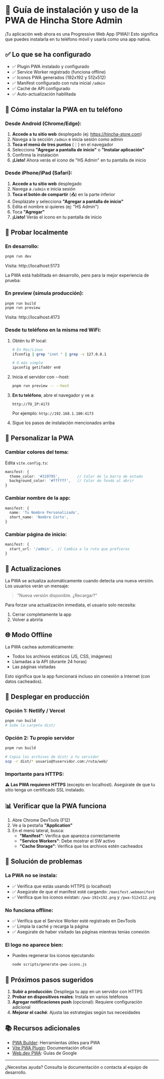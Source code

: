 # 🚀 Guía de instalación y uso de la PWA de Hincha Store Admin

¡Tu aplicación web ahora es una Progressive Web App (PWA)! Esto significa que puedes instalarla en tu teléfono móvil y usarla como una app nativa.

## ✅ Lo que se ha configurado

- ✅ Plugin PWA instalado y configurado
- ✅ Service Worker registrado (funciona offline)
- ✅ Iconos PWA generados (192x192 y 512x512)
- ✅ Manifest configurado con ruta inicial `/admin`
- ✅ Caché de API configurado
- ✅ Auto-actualización habilitada

## 📱 Cómo instalar la PWA en tu teléfono

### Desde Android (Chrome/Edge):

1. **Accede a tu sitio web** desplegado (ej: https://hincha-store.com)
2. Navega a la sección `/admin` e inicia sesión como admin
3. **Toca el menú de tres puntos** (⋮) en el navegador
4. Selecciona **"Agregar a pantalla de inicio"** o **"Instalar aplicación"**
5. Confirma la instalación
6. **¡Listo!** Ahora verás el icono de "HS Admin" en tu pantalla de inicio

### Desde iPhone/iPad (Safari):

1. **Accede a tu sitio web** desplegado
2. Navega a `/admin` e inicia sesión
3. **Toca el botón de compartir** (📤) en la parte inferior
4. Desplázate y selecciona **"Agregar a pantalla de inicio"**
5. Edita el nombre si quieres (ej: "HS Admin")
6. Toca **"Agregar"**
7. **¡Listo!** Verás el icono en tu pantalla de inicio

## 🧪 Probar localmente

### En desarrollo:
```bash
pnpm run dev
```
Visita: http://localhost:5173

La PWA está habilitada en desarrollo, pero para la mejor experiencia de prueba:

### En preview (simula producción):
```bash
pnpm run build
pnpm run preview
```
Visita: http://localhost:4173

### Desde tu teléfono en la misma red WiFi:

1. Obtén tu IP local:
   ```bash
   # En Mac/Linux
   ifconfig | grep "inet " | grep -v 127.0.0.1

   # O más simple
   ipconfig getifaddr en0
   ```

2. Inicia el servidor con --host:
   ```bash
   pnpm run preview -- --host
   ```

3. **En tu teléfono**, abre el navegador y ve a:
   ```
   http://TU_IP:4173
   ```
   Por ejemplo: `http://192.168.1.100:4173`

4. Sigue los pasos de instalación mencionados arriba

## 🎨 Personalizar la PWA

### Cambiar colores del tema:
Edita `vite.config.ts`:
```typescript
manifest: {
  theme_color: '#319795',        // Color de la barra de estado
  background_color: '#ffffff',   // Color de fondo al abrir
}
```

### Cambiar nombre de la app:
```typescript
manifest: {
  name: 'Tu Nombre Personalizado',
  short_name: 'Nombre Corto',
}
```

### Cambiar página de inicio:
```typescript
manifest: {
  start_url: '/admin',  // Cambia a la ruta que prefieras
}
```

## 🔄 Actualizaciones

La PWA se actualiza automáticamente cuando detecta una nueva versión. Los usuarios verán un mensaje:
> "Nueva versión disponible. ¿Recargar?"

Para forzar una actualización inmediata, el usuario solo necesita:
1. Cerrar completamente la app
2. Volver a abrirla

## 🌐 Modo Offline

La PWA cachea automáticamente:
- Todos los archivos estáticos (JS, CSS, imágenes)
- Llamadas a la API (durante 24 horas)
- Las páginas visitadas

Esto significa que la app funcionará incluso sin conexión a Internet (con datos cacheados).

## 🚀 Desplegar en producción

### Opción 1: Netlify / Vercel
```bash
pnpm run build
# Sube la carpeta dist/
```

### Opción 2: Tu propio servidor
```bash
pnpm run build

# Copia los archivos de dist/ a tu servidor
scp -r dist/* usuario@tuservidor.com:/ruta/web/
```

### Importante para HTTPS:
⚠️ **Las PWA requieren HTTPS** (excepto en localhost). Asegúrate de que tu sitio tenga un certificado SSL instalado.

## 📊 Verificar que la PWA funciona

1. Abre Chrome DevTools (F12)
2. Ve a la pestaña **"Application"**
3. En el menú lateral, busca:
   - **"Manifest"**: Verifica que aparezca correctamente
   - **"Service Workers"**: Debe mostrar el SW activo
   - **"Cache Storage"**: Verifica que los archivos estén cacheados

## 🐛 Solución de problemas

### La PWA no se instala:
- ✅ Verifica que estás usando HTTPS (o localhost)
- ✅ Asegúrate de que el manifest esté cargando: `/manifest.webmanifest`
- ✅ Verifica que los iconos existan: `/pwa-192x192.png` y `/pwa-512x512.png`

### No funciona offline:
- ✅ Verifica que el Service Worker esté registrado en DevTools
- ✅ Limpia la caché y recarga la página
- ✅ Asegúrate de haber visitado las páginas mientras tenías conexión

### El logo no aparece bien:
- Puedes regenerar los iconos ejecutando:
  ```bash
  node scripts/generate-pwa-icons.js
  ```

## 🎯 Próximos pasos sugeridos

1. **Subir a producción**: Despliega tu app en un servidor con HTTPS
2. **Probar en dispositivos reales**: Instala en varios teléfonos
3. **Agregar notificaciones push** (opcional): Requiere configuración adicional
4. **Mejorar el caché**: Ajusta las estrategias según tus necesidades

## 📚 Recursos adicionales

- [PWA Builder](https://www.pwabuilder.com/): Herramientas útiles para PWA
- [Vite PWA Plugin](https://vite-pwa-org.netlify.app/): Documentación oficial
- [Web.dev PWA](https://web.dev/progressive-web-apps/): Guías de Google

---

¿Necesitas ayuda? Consulta la documentación o contacta al equipo de desarrollo.
